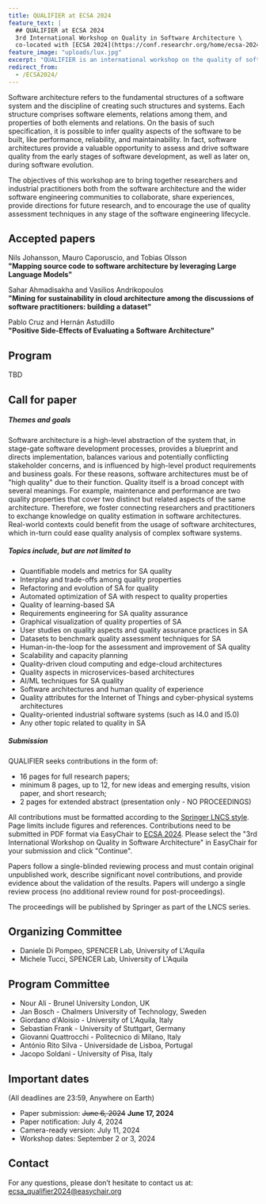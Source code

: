 ```yaml
---
title: QUALIFIER at ECSA 2024
feature_text: |
  ## QUALIFIER at ECSA 2024
  3rd International Workshop on Quality in Software Architecture \
  co-located with [ECSA 2024](https://conf.researchr.org/home/ecsa-2024)
feature_image: "uploads/lux.jpg"
excerpt: "QUALIFIER is an international workshop on the quality of software architectures."
redirect_from:
  - /ECSA2024/
---
```


Software architecture refers to the fundamental structures of a software system and the discipline of creating such structures and systems. Each structure comprises software elements, relations among them, and properties of both elements and relations.
On the basis of such specification, it is possible to infer quality aspects of the software to be built, like performance, reliability, and maintainability.
In fact, software architectures provide a valuable opportunity to assess and drive software quality from the early stages of software development, as well as later on, during software evolution.

The objectives of this workshop are to bring together researchers and industrial practitioners both from the software architecture and the wider software engineering communities to collaborate, share experiences, provide directions for future research, and to encourage the use of quality assessment techniques in any stage of the software engineering lifecycle.

## Accepted papers

Nils Johansson, Mauro Caporuscio, and Tobias Olsson<br>
**"Mapping source code to software architecture by leveraging Large Language Models"**


Sahar Ahmadisakha and Vasilios Andrikopoulos<br>
**"Mining for sustainability in cloud architecture among the discussions of software practitioners: building a dataset"**


Pablo Cruz and Hernán Astudillo<br>
**"Positive Side-Effects of Evaluating a Software Architecture"**

## Program

TBD

## Call for paper

##### Themes and goals

Software architecture is a high-level abstraction of the system that, in stage-gate software development processes, provides a blueprint and directs implementation, balances various and potentially conflicting stakeholder concerns, and is influenced by high-level product requirements and business goals. For these reasons, software architectures must be of "high quality" due to their function. Quality itself is a broad concept with several meanings. For example, maintenance and performance are two quality properties that cover two distinct but related aspects of the same architecture. Therefore, we foster connecting researchers and practitioners to exchange knowledge on quality estimation in software architectures. Real-world contexts could benefit from the usage of software architectures, which in-turn could ease quality analysis of complex software systems.

##### Topics include, but are not limited to

 - Quantifiable models and metrics for SA quality
 - Interplay and trade-offs among quality properties
 - Refactoring and evolution of SA for quality
 - Automated optimization of SA with respect to quality properties
 - Quality of learning-based SA
 - Requirements engineering for SA quality assurance
 - Graphical visualization of quality properties of SA
 - User studies on quality aspects and quality assurance practices in SA
 - Datasets to benchmark quality assessment techniques for SA
 - Human-in-the-loop for the assessment and improvement of SA quality
 - Scalability and capacity planning
 - Quality-driven cloud computing and edge-cloud architectures
 - Quality aspects in microservices-based architectures
 - AI/ML techniques for SA quality
 - Software architectures and human quality of experience
 - Quality attributes for the Internet of Things and cyber-physical systems architectures
 - Quality-oriented industrial software systems (such as I4.0 and I5.0)
 - Any other topic related to quality in SA

##### Submission

QUALIFIER seeks contributions in the form of:
- 16 pages for full research papers;
- minimum 8 pages, up to 12, for new ideas and emerging results, vision paper, and short research;
- 2 pages for extended abstract (presentation only - NO PROCEEDINGS)

All contributions must be formatted according to the [Springer LNCS style](http://www.springer.com/computer/lncs?SGWID=0-164-6-793341-0). Page limits include figures and references.
Contributions need to be submitted in PDF format via EasyChair to [ECSA 2024](https://easychair.org/conferences/?conf=ecsa2024).
Please select the "3rd International Workshop on Quality in Software Architecture" in EasyChair for your submission and click "Continue".

Papers follow a single-blinded reviewing process and must contain original unpublished work, describe significant novel contributions, and provide evidence about the validation of the results. 
Papers will undergo a single review process (no additional review round for post-proceedings).

The proceedings will be published by Springer as part of the LNCS series.

## Organizing Committee

 * Daniele Di Pompeo, SPENCER Lab, University of L'Aquila
 * Michele Tucci, SPENCER Lab, University of L'Aquila

## Program Committee

 * Nour Ali - Brunel University London, UK
 * Jan Bosch - Chalmers University of Technology, Sweden
 * Giordano d'Aloisio - University of L'Aquila, Italy
 * Sebastian Frank - University of Stuttgart, Germany
 * Giovanni Quattrocchi - Politecnico di Milano, Italy
 * António Rito Silva - Universidade de Lisboa, Portugal
 * Jacopo Soldani - University of Pisa, Italy

## Important dates
(All deadlines are 23:59, Anywhere on Earth)

- Paper submission: ~~June 6, 2024~~ **June 17, 2024**
- Paper notification: July 4, 2024
- Camera-ready version: July 11, 2024
- Workshop dates: September 2 or 3, 2024

## Contact
For any questions, please don’t hesitate to contact us at: [ecsa_qualifier2024@easychair.org](ecsa_qualifier2024@easychair.org)

